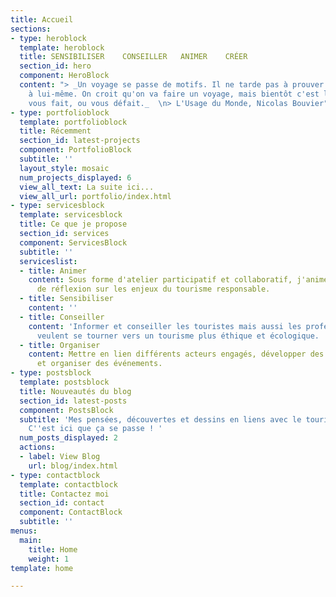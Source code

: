 ```yaml
---
title: Accueil
sections:
- type: heroblock
  template: heroblock
  title: SENSIBILISER    CONSEILLER   ANIMER    CRÉER
  section_id: hero
  component: HeroBlock
  content: "> _Un voyage se passe de motifs. Il ne tarde pas à prouver qu'il se suffit
    à lui-même. On croit qu'on va faire un voyage, mais bientôt c'est le voyage qui
    vous fait, ou vous défait._  \n> L'Usage du Monde, Nicolas Bouvier"
- type: portfolioblock
  template: portfolioblock
  title: Récemment
  section_id: latest-projects
  component: PortfolioBlock
  subtitle: ''
  layout_style: mosaic
  num_projects_displayed: 6
  view_all_text: La suite ici...
  view_all_url: portfolio/index.html
- type: servicesblock
  template: servicesblock
  title: Ce que je propose
  section_id: services
  component: ServicesBlock
  subtitle: ''
  serviceslist:
  - title: Animer
    content: Sous forme d'atelier participatif et collaboratif, j'anime des temps
      de réflexion sur les enjeux du tourisme responsable.
  - title: Sensibiliser
    content: ''
  - title: Conseiller
    content: 'Informer et conseiller les touristes mais aussi les professionnels qui
      veulent se tourner vers un tourisme plus éthique et écologique. '
  - title: Organiser
    content: Mettre en lien différents acteurs engagés, développer des partenariats
      et organiser des événements.
- type: postsblock
  template: postsblock
  title: Nouveautés du blog
  section_id: latest-posts
  component: PostsBlock
  subtitle: 'Mes pensées, découvertes et dessins en liens avec le tourisme responsable.
    C''est ici que ça se passe ! '
  num_posts_displayed: 2
  actions:
  - label: View Blog
    url: blog/index.html
- type: contactblock
  template: contactblock
  title: Contactez moi
  section_id: contact
  component: ContactBlock
  subtitle: ''
menus:
  main:
    title: Home
    weight: 1
template: home

---
```

